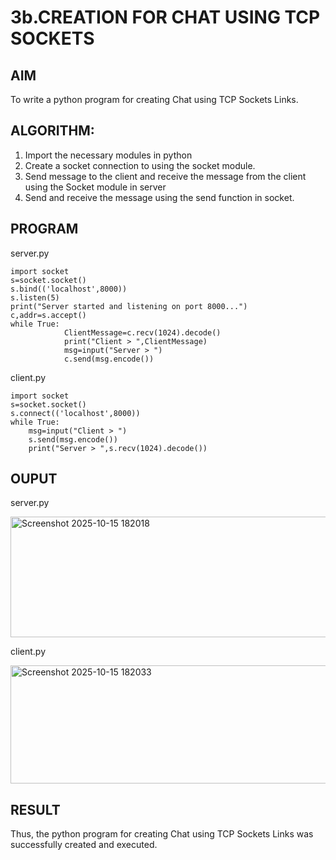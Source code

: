 # 3b.CREATION FOR CHAT USING TCP SOCKETS
## AIM
To write a python program for creating Chat using TCP Sockets Links.
## ALGORITHM:
1. Import the necessary modules in python
2. Create a socket connection to using the socket module.
3. Send message to the client and receive the message from the client using the Socket module in
 server
4. Send and receive the message using the send function in socket.
## PROGRAM
server.py
~~~
import socket 
s=socket.socket() 
s.bind(('localhost',8000)) 
s.listen(5)
print("Server started and listening on port 8000...")  
c,addr=s.accept() 
while True: 
            ClientMessage=c.recv(1024).decode() 
            print("Client > ",ClientMessage) 
            msg=input("Server > ") 
            c.send(msg.encode())
~~~
client.py
~~~
import socket 
s=socket.socket() 
s.connect(('localhost',8000)) 
while True: 
    msg=input("Client > ") 
    s.send(msg.encode()) 
    print("Server > ",s.recv(1024).decode())
~~~
## OUPUT
server.py

<img width="568" height="193" alt="Screenshot 2025-10-15 182018" src="https://github.com/user-attachments/assets/3c39d692-5eb1-4f8f-aba5-7f55b17a98d9" />

client.py

<img width="576" height="189" alt="Screenshot 2025-10-15 182033" src="https://github.com/user-attachments/assets/b2e7cc2b-6d6f-4a25-99f9-24f1b4be9159" />

## RESULT
Thus, the python program for creating Chat using TCP Sockets Links was successfully 
created and executed.
